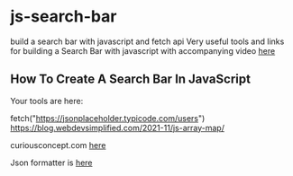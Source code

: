 # js-search-bar
build a  search bar with javascript and fetch api
Very useful tools and links for building a Search Bar with javascript with accompanying video
[here](https://www.youtube.com/watch?v=TlP5WIxVirU)
## How To Create A Search Bar In JavaScript



Your tools are here:

fetch("https://jsonplaceholder.typicode.com/users")
https://blog.webdevsimplified.com/2021-11/js-array-map/

curiousconcept.com 
[here](https://jsonformatter.curiousconcept.com/#changelog)

Json formatter is [here](https://jsonformatter.org/)
